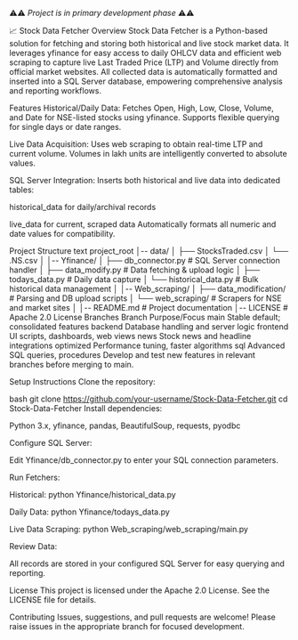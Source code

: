 ⚠️⚠️ *Project is in primary development phase* ⚠️⚠️

📈 Stock Data Fetcher
Overview
Stock Data Fetcher is a Python-based solution for fetching and storing both historical and live stock market data. It leverages yfinance for easy access to daily OHLCV data and efficient web scraping to capture live Last Traded Price (LTP) and Volume directly from official market websites. All collected data is automatically formatted and inserted into a SQL Server database, empowering comprehensive analysis and reporting workflows.

Features
Historical/Daily Data:
Fetches Open, High, Low, Close, Volume, and Date for NSE-listed stocks using yfinance. Supports flexible querying for single days or date ranges.

Live Data Acquisition:
Uses web scraping to obtain real-time LTP and current volume. Volumes in lakh units are intelligently converted to absolute values.

SQL Server Integration:
Inserts both historical and live data into dedicated tables:

historical_data for daily/archival records

live_data for current, scraped data
Automatically formats all numeric and date values for compatibility.

Project Structure
text
project_root
│-- data/
│   ├── StocksTraded.csv
│   └── .NS.csv
│
│-- Yfinance/
│   ├── db_connector.py        # SQL Server connection handler
│   ├── data_modify.py         # Data fetching & upload logic
│   ├── todays_data.py         # Daily data capture
│   └── historical_data.py     # Bulk historical data management
│
│-- Web_scraping/
│   ├── data_modification/     # Parsing and DB upload scripts
│   └── web_scraping/          # Scrapers for NSE and market sites
│
│-- README.md                  # Project documentation
│-- LICENSE                    # Apache 2.0 License
Branches
Branch	Purpose/Focus
main	Stable default; consolidated features
backend	Database handling and server logic
frontend	UI scripts, dashboards, web views
news	Stock news and headline integrations
optimized	Performance tuning, faster algorithms
sql	Advanced SQL queries, procedures
Develop and test new features in relevant branches before merging to main.

Setup Instructions
Clone the repository:

bash
git clone https://github.com/your-username/Stock-Data-Fetcher.git
cd Stock-Data-Fetcher
Install dependencies:

Python 3.x, yfinance, pandas, BeautifulSoup, requests, pyodbc

Configure SQL Server:

Edit Yfinance/db_connector.py to enter your SQL connection parameters.

Run Fetchers:

Historical:
python Yfinance/historical_data.py

Daily Data:
python Yfinance/todays_data.py

Live Data Scraping:
python Web_scraping/web_scraping/main.py

Review Data:

All records are stored in your configured SQL Server for easy querying and reporting.

License
This project is licensed under the Apache 2.0 License. See the LICENSE file for details.

Contributing
Issues, suggestions, and pull requests are welcome! Please raise issues in the appropriate branch for focused development.
